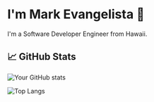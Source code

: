 # I'm Mark Evangelista 🤙

I'm a Software Developer Engineer from Hawaii.

<!-- - 🔭 I’m currently working on [Your Current Project]
- 🌱 I’m currently learning [What You're Learning]
- 👯 I’m looking to collaborate on [What You Want to Collaborate On]
- 🤔 I’m looking for help with [What You Need Help With]
- 💬 Ask me about [What You Can Help With]
- 📫 How to reach me: [Your Contact Information]
- 😄 Pronouns: [Your Pronouns]
- ⚡ Fun fact: [A Fun Fact About You] -->

<!-- ## 🛠 Skills
- Languages: [C#]
- Frameworks/Libraries: [Your Frameworks/Libraries]
- Tools: [Your Tools] -->

## 📈 GitHub Stats

![Your GitHub stats](https://github-readme-stats.vercel.app/api?username=markus-24&show_icons=true&theme=tokyonight)

![Top Langs](https://github-readme-stats.vercel.app/api/top-langs/?username=markus-24&theme=tokyonight)

<!-- ## 📫 Contact Me -->
<!-- - Twitter - [@yourhandle](https://twitter.com/yourhandle)
- LinkedIn - [Your Name](https://linkedin.com/in/yourusername) -->